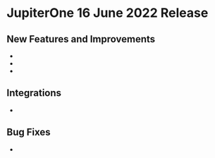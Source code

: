 # JupiterOne 16 June 2022 Release

## New Features and Improvements

-  ​
-    
-  ​

## Integrations

- ​

## Bug Fixes
-  ​
